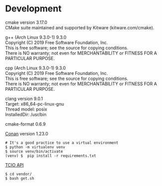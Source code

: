 # Development

cmake version 3.17.0<br>
CMake suite maintained and supported by Kitware (kitware.com/cmake).<br>

g++ (Arch Linux 9.3.0-1) 9.3.0<br>
Copyright (C) 2019 Free Software Foundation, Inc.<br>
This is free software; see the source for copying conditions.<br>
There is NO warranty; not even for MERCHANTABILITY or FITNESS FOR A PARTICULAR PURPOSE.

cpp (Arch Linux 9.3.0-1) 9.3.0<br>
Copyright (C) 2019 Free Software Foundation, Inc.<br>
This is free software; see the source for copying conditions.<br>
There is NO warranty; not even for MERCHANTABILITY or FITNESS FOR A PARTICULAR PURPOSE.

clang version 9.0.1 <br>
Target: x86_64-pc-linux-gnu<br>
Thread model: posix<br>
InstalledDir: /usr/bin<br>

cmake-format 0.6.9<br>

[Conan](https://conan.io/) version 1.23.0
```
# It's a good practice to use a virtual environment
$ python -m virtualenv venv
$ source venv/bin/activate
(venv) $  pip install -r requirements.txt
```

[TCIO API](https://www.regatron.com/service/download/programming-interfaces/tcio-api.zip)
```
$ cd vendor/
$ bash get.sh
```

